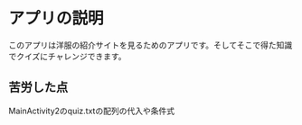 アプリの説明
==============

このアプリは洋服の紹介サイトを見るためのアプリです。そしてそこで得た知識でクイズにチャレンジできます。

苦労した点
--------------
MainActivity2のquiz.txtの配列の代入や条件式
